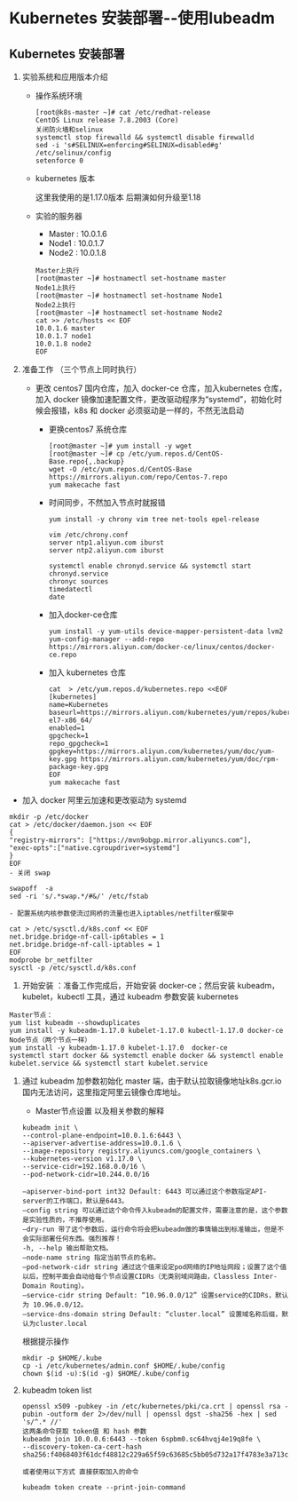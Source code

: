 #  Kubernetes 安装部署--使用lubeadm

## Kubernetes 安装部署

1. 实验系统和应用版本介绍

   - 操作系统环境

     ```shell
     [root@k8s-master ~]# cat /etc/redhat-release 
     CentOS Linux release 7.8.2003 (Core)
     关闭防火墙和selinux
     systemctl stop firewalld && systemctl disable firewalld
     sed -i 's#SELINUX=enforcing#SELINUX=disabled#g' /etc/selinux/config
     setenforce 0
     ```

   - kubernetes 版本

     这里我使用的是1.17.0版本 后期演如何升级至1.18

   - 实验的服务器

     - Master : 10.0.1.6
     - Node1 : 10.0.1.7
     - Node2 : 10.0.1.8

     ```shell
     Master上执行
     [root@master ~]# hostnamectl set-hostname master
     Node1上执行
     [root@master ~]# hostnamectl set-hostname Node1
     Node2上执行
     [root@master ~]# hostnamectl set-hostname Node2
     cat >> /etc/hosts << EOF
     10.0.1.6 master
     10.0.1.7 node1
     10.0.1.8 node2
     EOF
     ```

2. 准备工作 （三个节点上同时执行）

   - 更改 centos7 国内仓库，加入 docker-ce 仓库，加入kubernetes 仓库，加入 docker 镜像加速配置文件，更改驱动程序为“systemd”，初始化时候会报错，k8s 和 docker 必须驱动是一样的，不然无法启动

     - 更换centos7 系统仓库

       ```shell
       [root@master ~]# yum install -y wget 
       [root@master ~]# cp /etc/yum.repos.d/CentOS-Base.repo{,.backup}
       wget -O /etc/yum.repos.d/CentOS-Base https://mirrors.aliyun.com/repo/Centos-7.repo
       yum makecache fast
       ```

     - 时间同步，不然加入节点时就报错

       ```shell
       yum install -y chrony vim tree net-tools epel-release
       
       vim /etc/chrony.conf
       server ntp1.aliyun.com iburst
       server ntp2.aliyun.com iburst
       
       systemctl enable chronyd.service && systemctl start chronyd.service
       chronyc sources
       timedatectl
       date
       ```

     - 加入docker-ce仓库

       ```
       yum install -y yum-utils device-mapper-persistent-data lvm2
       yum-config-manager --add-repo https://mirrors.aliyun.com/docker-ce/linux/centos/docker-ce.repo
       ```

     - 加入 kubernetes 仓库

       ```
       cat  > /etc/yum.repos.d/kubernetes.repo <<EOF
       [kubernetes]
       name=Kubernetes
       baseurl=https://mirrors.aliyun.com/kubernetes/yum/repos/kubernetes-el7-x86_64/
       enabled=1
       gpgcheck=1
       repo_gpgcheck=1
       gpgkey=https://mirrors.aliyun.com/kubernetes/yum/doc/yum-key.gpg https://mirrors.aliyun.com/kubernetes/yum/doc/rpm-package-key.gpg
       EOF
       yum makecache fast
       ```

- 加入 docker 阿里云加速和更改驱动为 systemd

```
mkdir -p /etc/docker
cat > /etc/docker/daemon.json << EOF
{
"registry-mirrors": ["https://mvn9obgp.mirror.aliyuncs.com"],
"exec-opts":["native.cgroupdriver=systemd"]
}
EOF
- 关闭 swap

swapoff  -a
sed -ri 's/.*swap.*/#&/' /etc/fstab

- 配置系统内核参数使流过网桥的流量也进入iptables/netfilter框架中

cat > /etc/sysctl.d/k8s.conf << EOF
net.bridge.bridge-nf-call-ip6tables = 1
net.bridge.bridge-nf-call-iptables = 1
EOF
modprobe br_netfilter
sysctl -p /etc/sysctl.d/k8s.conf
```

1. 开始安装 ：准备工作完成后，开始安装 docker-ce；然后安装 kubeadm，kubelet，kubectl 工具，通过 kubeadm 参数安装 kubernetes

```
Master节点：
yum list kubeadm --showduplicates
yum install -y kubeadm-1.17.0 kubelet-1.17.0 kubectl-1.17.0 docker-ce
Node节点（两个节点一样）
yum install -y kubeadm-1.17.0 kubelet-1.17.0  docker-ce
systemctl start docker && systemctl enable docker && systemctl enable kubelet.service && systemctl start kubelet.service
```

1. 通过 kubeadm 加参数初始化 master 端，由于默认拉取镜像地址k8s.gcr.io国内无法访问，这里指定阿里云镜像仓库地址。

   - Master节点设置 以及相关参数的解释

   ```
   kubeadm init \
   --control-plane-endpoint=10.0.1.6:6443 \
   --apiserver-advertise-address=10.0.1.6 \
   --image-repository registry.aliyuncs.com/google_containers \
   --kubernetes-version v1.17.0 \
   --service-cidr=192.168.0.0/16 \
   --pod-network-cidr=10.244.0.0/16
   ```

   ```
   –apiserver-bind-port int32 Default: 6443 可以通过这个参数指定API-server的工作端口，默认是6443。
   –config string 可以通过这个命令传入kubeadm的配置文件，需要注意的是，这个参数是实验性质的，不推荐使用。
   –dry-run 带了这个参数后，运行命令将会把kubeadm做的事情输出到标准输出，但是不会实际部署任何东西。强烈推荐！
   -h, --help 输出帮助文档。
   –node-name string 指定当前节点的名称。
   –pod-network-cidr string 通过这个值来设定pod网络的IP地址网段；设置了这个值以后，控制平面会自动给每个节点设置CIDRs（无类别域间路由，Classless Inter-Domain Routing）。
   –service-cidr string Default: “10.96.0.0/12” 设置service的CIDRs，默认为 10.96.0.0/12。
   –service-dns-domain string Default: “cluster.local” 设置域名称后缀，默认为cluster.local
   ```

   根据提示操作

   ```
   mkdir -p $HOME/.kube
   cp -i /etc/kubernetes/admin.conf $HOME/.kube/config
   chown $(id -u):$(id -g) $HOME/.kube/config
   ```

1. kubeadm token list

   ```
   openssl x509 -pubkey -in /etc/kubernetes/pki/ca.crt | openssl rsa -pubin -outform der 2>/dev/null | openssl dgst -sha256 -hex | sed 's/^.* //'
   这两条命令获取 token值 和 hash 参数
   kubeadm join 10.0.0.6:6443 --token 6spbm0.sc64hvqj4e19q8fe \
   --discovery-token-ca-cert-hash sha256:f4068403f61dcf48812c229a65f59c63685c5bb05d732a17f4783e3a713c5000
   
   或者使用以下方式 直接获取加入的命令
   
   kubeadm token create --print-join-command
   ```
